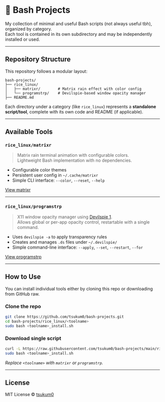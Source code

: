 # 🐚 Bash Projects

My collection of minimal and useful Bash scripts (not always useful tbh), organized by category.  
Each tool is contained in its own subdirectory and may be independently installed or used.

---

## Repository Structure

This repository follows a modular layout:

```
bash-projects/
├── rice_linux/
│   ├── matrixr/        # Matrix rain effect with color config
│   └── programstrp/    # Devilspie-based window opacity manager
├── README.md
```

Each directory under a category (like `rice_linux`) represents a **standalone script/tool**, complete with its own code and README (if applicable).

---

## Available Tools

### `rice_linux/matrixr`

> Matrix rain terminal animation with configurable colors.  
> Lightweight Bash implementation with no dependencies.

- Configurable color themes  
- Persistent user config in `~/.cache/matrixr`  
- Simple CLI interface: `--color`, `--reset`, `--help`

[View matrixr](https://github.com/tsukum0/bash-projects/tree/main/rice_linux/matrixr)

---

### `rice_linux/programstrp`

> X11 window opacity manager using [Devilspie 1](http://live.gnome.org/Devilspie).  
> Allows global or per-app opacity control, restartable with a single command.

- Uses `devilspie -a` to apply transparency rules  
- Creates and manages `.ds` files under `~/.devilspie/`  
- Simple command-line interface: `--apply`, `--set`, `--restart`, `--for`

[View programstrp](https://github.com/tsukum0/bash-projects/tree/main/rice_linux/programstrp)

---

## How to Use

You can install individual tools either by cloning this repo or downloading from GitHub raw.

### Clone the repo

```bash
git clone https://github.com/tsukum0/bash-projects.git
cd bash-projects/rice_linux/<toolname>
sudo bash <toolname>_install.sh
```

### Download single script

```bash
curl -L https://raw.githubusercontent.com/tsukum0/bash-projects/main/rice_linux/<toolname>/<toolname>.sh -o <toolname>.sh
sudo bash <toolname>_install.sh
```

_Replace `<toolname>` with `matrixr` or `programstrp`._

---

## License

MIT License © [tsukum0](https://github.com/tsukum0)
